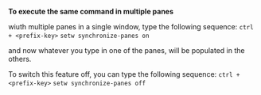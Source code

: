 ---
---

**To execute the same command in multiple panes**

wiuth multiple panes in a single window, type the following sequence:
`ctrl + <prefix-key>`
`setw synchronize-panes on`

and now whatever you type in one of the panes, will be populated in the others.

To switch this feature off, you can type the following sequence:
`ctrl + <prefix-key>`
`setw synchronize-panes off`
